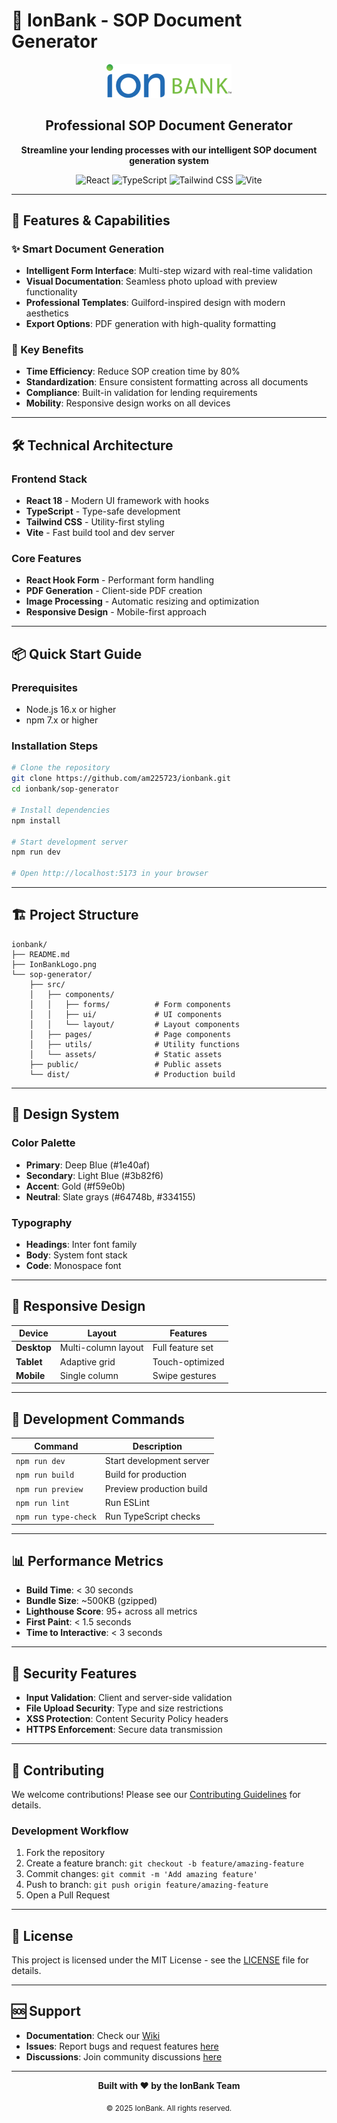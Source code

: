 # 🏦 IonBank - SOP Document Generator

<div align="center">
  
  <img src="IonBankLogo.png" alt="IonBank Logo" width="200" height="auto" />
  
  <h2>Professional SOP Document Generator</h2>
  
  <p align="center">
    <strong>Streamline your lending processes with our intelligent SOP document generation system</strong>
  </p>
  
  <p align="center">
    <img src="https://img.shields.io/badge/React-20232A?style=for-the-badge&logo=react&logoColor=61DAFB" alt="React" />
    <img src="https://img.shields.io/badge/TypeScript-007ACC?style=for-the-badge&logo=typescript&logoColor=white" alt="TypeScript" />
    <img src="https://img.shields.io/badge/Tailwind_CSS-38B2AC?style=for-the-badge&logo=tailwind-css&logoColor=white" alt="Tailwind CSS" />
    <img src="https://img.shields.io/badge/Vite-B73CFE?style=for-the-badge&logo=vite&logoColor=FFD62E" alt="Vite" />
  </p>

</div>

---

## 🚀 Features & Capabilities

### ✨ Smart Document Generation
- **Intelligent Form Interface**: Multi-step wizard with real-time validation
- **Visual Documentation**: Seamless photo upload with preview functionality
- **Professional Templates**: Guilford-inspired design with modern aesthetics
- **Export Options**: PDF generation with high-quality formatting

### 🎯 Key Benefits
- **Time Efficiency**: Reduce SOP creation time by 80%
- **Standardization**: Ensure consistent formatting across all documents
- **Compliance**: Built-in validation for lending requirements
- **Mobility**: Responsive design works on all devices

---

## 🛠️ Technical Architecture

### Frontend Stack
- **React 18** - Modern UI framework with hooks
- **TypeScript** - Type-safe development
- **Tailwind CSS** - Utility-first styling
- **Vite** - Fast build tool and dev server

### Core Features
- **React Hook Form** - Performant form handling
- **PDF Generation** - Client-side PDF creation
- **Image Processing** - Automatic resizing and optimization
- **Responsive Design** - Mobile-first approach

---

## 📦 Quick Start Guide

### Prerequisites
- Node.js 16.x or higher
- npm 7.x or higher

### Installation Steps

```bash
# Clone the repository
git clone https://github.com/am225723/ionbank.git
cd ionbank/sop-generator

# Install dependencies
npm install

# Start development server
npm run dev

# Open http://localhost:5173 in your browser
```

---

## 🏗️ Project Structure

```
ionbank/
├── README.md
├── IonBankLogo.png
└── sop-generator/
    ├── src/
    │   ├── components/
    │   │   ├── forms/          # Form components
    │   │   ├── ui/             # UI components
    │   │   └── layout/         # Layout components
    │   ├── pages/              # Page components
    │   ├── utils/              # Utility functions
    │   └── assets/             # Static assets
    ├── public/                 # Public assets
    └── dist/                   # Production build
```

---

## 🎨 Design System

### Color Palette
- **Primary**: Deep Blue (#1e40af)
- **Secondary**: Light Blue (#3b82f6)
- **Accent**: Gold (#f59e0b)
- **Neutral**: Slate grays (#64748b, #334155)

### Typography
- **Headings**: Inter font family
- **Body**: System font stack
- **Code**: Monospace font

---

## 📱 Responsive Design

| Device | Layout | Features |
|--------|--------|----------|
| **Desktop** | Multi-column layout | Full feature set |
| **Tablet** | Adaptive grid | Touch-optimized |
| **Mobile** | Single column | Swipe gestures |

---

## 🔧 Development Commands

| Command | Description |
|---------|-------------|
| `npm run dev` | Start development server |
| `npm run build` | Build for production |
| `npm run preview` | Preview production build |
| `npm run lint` | Run ESLint |
| `npm run type-check` | Run TypeScript checks |

---

## 📊 Performance Metrics

- **Build Time**: < 30 seconds
- **Bundle Size**: ~500KB (gzipped)
- **Lighthouse Score**: 95+ across all metrics
- **First Paint**: < 1.5 seconds
- **Time to Interactive**: < 3 seconds

---

## 🔐 Security Features

- **Input Validation**: Client and server-side validation
- **File Upload Security**: Type and size restrictions
- **XSS Protection**: Content Security Policy headers
- **HTTPS Enforcement**: Secure data transmission

---

## 🤝 Contributing

We welcome contributions! Please see our [Contributing Guidelines](CONTRIBUTING.md) for details.

### Development Workflow
1. Fork the repository
2. Create a feature branch: `git checkout -b feature/amazing-feature`
3. Commit changes: `git commit -m 'Add amazing feature'`
4. Push to branch: `git push origin feature/amazing-feature`
5. Open a Pull Request

---

## 📄 License

This project is licensed under the MIT License - see the [LICENSE](LICENSE) file for details.

---

## 🆘 Support

- **Documentation**: Check our [Wiki](https://github.com/am225723/ionbank/wiki)
- **Issues**: Report bugs and request features [here](https://github.com/am225723/ionbank/issues)
- **Discussions**: Join community discussions [here](https://github.com/am225723/ionbank/discussions)

---

<div align="center">
  
  **Built with ❤️ by the IonBank Team**
  
  <sub>© 2025 IonBank. All rights reserved.</sub>

</div>